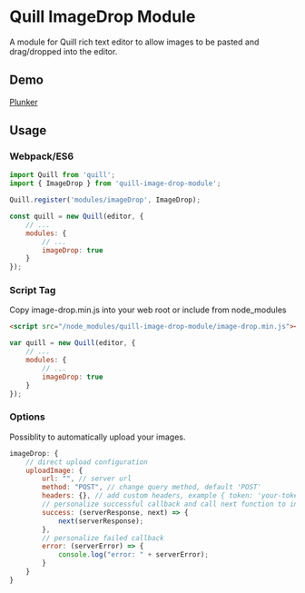 # Quill ImageDrop Module

A module for Quill rich text editor to allow images to be pasted and drag/dropped into the editor.

## Demo

[Plunker](https://plnkr.co/edit/ubVmPkBjqQESsefM3JrT?p=preview)

## Usage

### Webpack/ES6

```javascript
import Quill from 'quill';
import { ImageDrop } from 'quill-image-drop-module';

Quill.register('modules/imageDrop', ImageDrop);

const quill = new Quill(editor, {
    // ...
    modules: {
        // ...
        imageDrop: true
    }
});
```

### Script Tag

Copy image-drop.min.js into your web root or include from node_modules

```html
<script src="/node_modules/quill-image-drop-module/image-drop.min.js"></script>
```

```javascript
var quill = new Quill(editor, {
    // ...
    modules: {
        // ...
        imageDrop: true
    }
});
```

### Options
Possiblity to automatically upload your images.

```javascript
imageDrop: {
    // direct upload configuration
    uploadImage: {
        url: "", // server url
        method: "POST", // change query method, default 'POST' 
        headers: {}, // add custom headers, example { token: 'your-token'}
        // personalize successful callback and call next function to insert new url to the editor
        success: (serverResponse, next) => {
            next(serverResponse);   
        },
        // personalize failed callback
        error: (serverError) => {
            console.log("error: " + serverError);
        }
    }
} 
```
